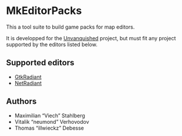 MkEditorPacks
=============

This a tool suite to build game packs for map editors.

It is developped for the [Unvanquished](https://unvanquished.net/) project, but must fit any project supported by the editors listed below.

Supported editors
-----------------

- [GtkRadiant](http://icculus.org/gtkradiant/)
- [NetRadiant](https://gitlab.com/xonotic/netradiant)

Authors
-------

- Maximilian “Viech” Stahlberg
- Vitalik “neumond” Verhovodov
- Thomas “illwieckz” Debesse
